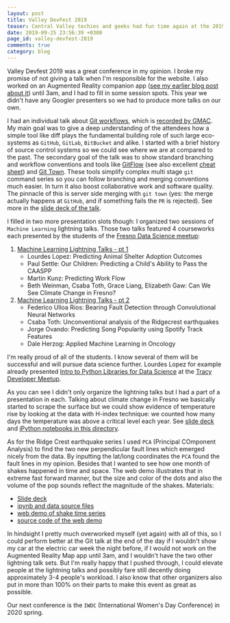 ```yaml
---
layout: post
title: Valley DevFest 2019
teaser: Central Valley techies and geeks had fun time again at the 2019 edition of Valley DevFest
date: 2019-09-25 23:56:39 +0300
page_id: valley-devfest-2019
comments: true
category: blog
---
```

Valley Devfest 2019 was a great conference in my opinion. I broke my promise of not giving a talk when I'm responsible for the website. I also worked on an Augmented Reality companion app ([see my earlier blog post about it](/blog/2019/09/23/augmented-reality-map/)) until 3am, and I had to fill in some session spots. This year we didn't have any Googler presenters so we had to produce more talks on our own.

I had an individual talk about [Git workflows](https://valleydevfest.com/sessions/-LoCRUdvmR5exkd8VBeC), which is [recorded by GMAC](https://www.youtube.com/watch?v=l58oiQ6b9e8&list=PLfLYzWZuIvXIgmR6oCaYYA-Ez8agOrHXw). My main goal was to give a deep understanding of the attendees how a simple tool like diff plays the fundamental building role of such large eco-systems as `GitHub`, `GitLab`, `BitBucket` and alike. I started with a brief history of source control systems so we could see where we are at compared to the past. The secondary goal of the talk was to show standard branching and workflow conventions and tools like [GitFlow](https://datasift.github.io/gitflow/IntroducingGitFlow.html) (see also excellent [cheat sheet](https://danielkummer.github.io/git-flow-cheatsheet/)) and [Git Town](https://github.com/Originate/git-town). These tools simplify complex multi stage `git` command series so you can follow branching and merging conventions much easier. In turn it also boost collaborative work and software quality. The pinnacle of this is server side merging with `git town` (yes: the merge actually happens at `GitHub`, and if something fails the `PR` is rejected). See more in the [slide deck of the talk](https://docs.google.com/presentation/d/16T4EqzuZHYX53yhGBzxRBkCQoLLqHRt8thyk220M0OA/edit?usp=sharing).

I filled in two more presentation slots though: I organized two sessions of `Machine Learning` lightning talks. Those two talks featured 4 courseworks each presented by the students of the [Fresno Data Science meetup](https://www.meetup.com/Fresno-Data-Science-Meetup/):

1. [Machine Learning Lightning Talks - pt 1](https://valleydevfest.com/sessions/-Lp6_GNoyj02WWdiMldH)
   * Lourdes Lopez: Predicting Animal Shelter Adoption Outcomes
   * Paul Settle: Our Children: Predicting a Child's Ability to Pass the CAASPP
   * Martin Kunz: Predicting Work Flow
   * Beth Weinman, Csaba Toth, Grace Liang, Elizabeth Gaw: Can We See Climate Change in Fresno?
2. [Machine Learning Lightning Talks - pt 2](https://valleydevfest.com/sessions/-Lp6aV17h3-51ku3-HD-)
   * Federico Ulloa Rios: Bearing Fault Detection through Convolutional Neural Networks
   * Csaba Toth: Unconventional analysis of the Ridgecrest earthquakes
   * Jorge Ovando: Predicting Song Popularity using Spotify Track Features
   * Dale Herzog: Applied Machine Learning in Oncology

I'm really proud of all of the students. I know several of them will be successful and will pursue data science further. Lourdes Lopez for example already presented [Intro to Python Libraries for Data Science](https://www.meetup.com/tracydevs/events/265689461/) at the [Tracy Developer Meetup](https://www.meetup.com/tracydevs).

As you can see I didn't only organize the lightning talks but I had a part of a presentation in each. Talking about climate change in Fresno we basically started to scrape the surface but we could show evidence of temperature rise by looking at the data with H-index technique: we counted how many days the temperature was above a critical level each year. See [slide deck](https://docs.google.com/presentation/d/1IqFjXYFqpjQ567UVJMp_fZ27WKTG83Lx6A8k0-pGqPA/edit#slide=id.g62b8e3bb4d_0_0) and [iPython notebooks in this directory](https://drive.google.com/drive/folders/1wWAMhoSwQsg8XtWKzl1gtr_aJFock4ai).

As for the Ridge Crest earthquake series I used `PCA` (Principal COmponent Analysis) to find the two new perpendicular fault lines which emerged nicely from the data. By inputting the lat/long coordinates the `PCA` found the fault lines in my opinion. Besides that I wanted to see how one month of shakes happened in time and space. The web demo illustrates that in extreme fast forward manner, but the size and color of the dots and also the volume of the pop sounds reflect the magnitude of the shakes. Materials:
* [Slide deck](https://docs.google.com/presentation/d/1GDe6HQaciGS4OGWyzncJL1kN2KIfUgDj5Rlc6on4f4g/edit#slide=id.p)
* [ipynb and data source files](https://github.com/CsabaConsulting/DataScienceBootcampHomework)
* [web demo of shake time series](https://csabaconsulting.github.io/RidgeCrestAudioDemo/)
* [source code of the web demo](https://github.com/CsabaConsulting/RidgeCrestAudioDemo)

In hindsight I pretty much overworked myself (yet again) with all of this, so I could perform better at the Git talk at the end of the day if I wouldn't show my car at the electric car week the night before, if I would not work on the Augmented Reality Map app until 3am, and I wouldn't have the two other lightning talk sets. But I'm really happy that I pushed through, I could elevate people at the lightning talks and possibly fare still decently doing approximately 3-4 people's workload. I also know that other organizers also put in more than 100% on their parts to make this event as great as possible.

Our next conference is the `IWDC` (International Women's Day Conference) in 2020 spring.
